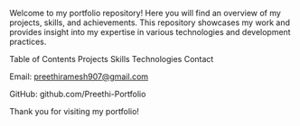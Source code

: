 Welcome to my portfolio repository! Here you will find an overview of my projects, skills, and achievements. This repository showcases my work and provides insight into my expertise in various technologies and development practices.

Table of Contents
Projects
Skills
Technologies
Contact

Email: preethiramesh907@gmail.com

GitHub: github.com/Preethi-Portfolio

Thank you for visiting my portfolio!

